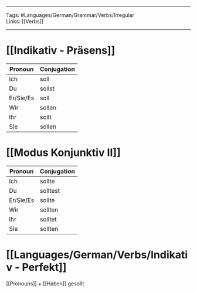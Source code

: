 ___
Tags: #Languages/German/Grammar/Verbs/Irregular  
Links: [[Verbs]]
___
# [[Indikativ - Präsens]]
Pronoun|Conjugation
------------ | ------------
Ich | soll
Du | sollst
Er/Sie/Es | soll
Wir | sollen
Ihr | sollt
Sie | sollen


# [[Modus Konjunktiv II]]
Pronoun|Conjugation
------------ | ------------
Ich | sollte
Du | solltest
Er/Sie/Es | sollte
Wir | sollten
Ihr | solltet
Sie | sollten


# [[Languages/German/Verbs/Indikativ - Perfekt]]
[[Pronouns]] + [[Haben]]  gesollt
